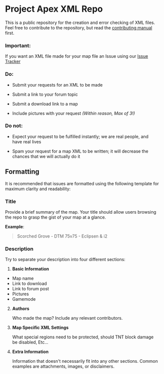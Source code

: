 # Project Apex XML Repo

This is a public repository for the creation and error checking of XML files. Feel free to contribute to the repository, but read the [contributing manual](https://github.com/projectapex/XML-Repo/blob/master/CONTRIBUTING.md) first.

### Important:

If you want an XML file made for your map file an Issue using our [Issue Tracker][]

### Do:

-   Submit your requests for an XML to be made

-   Submit a link to your forum topic

-   Submit a download link to a map

-   Include pictures with your request *(Within reason, Max of 3!)*

### Do not:

-   Expect your request to be fulfilled instantly; we are real people, and have real lives

-   Spam your request for a map XML to be written; it will decrease the chances that we will actually do it

## Formatting

It is recommended that issues are formatted using the following template for maximum clarity and readability:

### Title

Provide a brief summary of the map. Your title should allow users browsing the repo to grasp the gist of your map at a glance.

**Example**:

> Scorched Grove - DTM 75v75 - Eclipsen & i2

### Description

Try to separate your description into four different sections:

1.  **Basic Information**

- Map name
- Link to download
- Link to forum post
- Pictures
- Gamemode

2.  **Authors**

    Who made the map? Include any relevant contributors.
    
3.  **Map Specific XML Settings**
    
    What special regions need to be protected, should TNT block damage be disabled, Etc...

4.  **Extra Information**

    Information that doesn't necessarily fit into any other sections. Common examples are attachments, images, or disclaimers.

  [Issue Tracker]: https://github.com/projectapex/XML-Repo/issues/new
